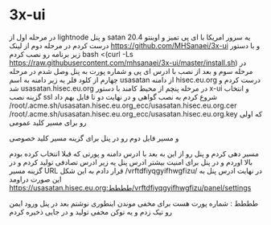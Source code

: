# 3x-ui
در مرحله اول از lightnode و پنل satan یه سرور امریکا با ای پی تمیز و اوبنتو 20.4 درست کردم
در مرحله دوم از لینک https://github.com/MHSanaei/3x-ui و با دستور زیر برنامه رو نصب کردم bash <(curl -Ls https://raw.githubusercontent.com/mhsanaei/3x-ui/master/install.sh)
در مرحله سوم و بعد از نصب با ادرس ای پی و شماره پورت به پنل وصل شدم
در مرحله چهارم از کلود فلر یه زیر دامنه به اسم usasatan از دامنه hisec.eu.org درست کردم و شد usasatan.hisec.eu.org
در مرحله پنچم از محیط کامند با دستور x-ui و انتخاب گزینه نصب ssl شروع کردم به نصب گواهی و در نهایت دو تا فایل بهم داد
/root/.acme.sh/usasatan.hisec.eu.org_ecc/usasatan.hisec.eu.org.cer
/root/.acme.sh/usasatan.hisec.eu.org_ecc/usasatan.hisec.eu.org.key
که اولی رو برای 
مسیر کلید عمومی

و مسیر فایل دوم رو در پنل برای گزینه 
مسیر کلید خصوصی

 مسیر دهی کردم و پنل رو از این به بعد با ادرس دامنه و پورتی که قبلا انتخاب کرده بودم بالا اوردم
 و در پنل برای امنیت بیشتر ادرس پنل یه زیر ادرس تصادفی تولید کردم و در گزینه 
 مسیر URL 
 قرار دادم به این شکل /vrftdfiyqgyifhwgfizu/
 در نهایت ادرس پنل به این صورت دراومد
 https://usasatan.hisec.eu.org:طططط/vrftdfiyqgyifhwgfizu/panel/settings
 
طططط : شماره پورت هست برای مخفی موندن اینطوری نوشتم
بعد در پنل ورود ایمن رو تیک زدم و یه توکن مخفی تولید و در جایی ذخیره کردم



